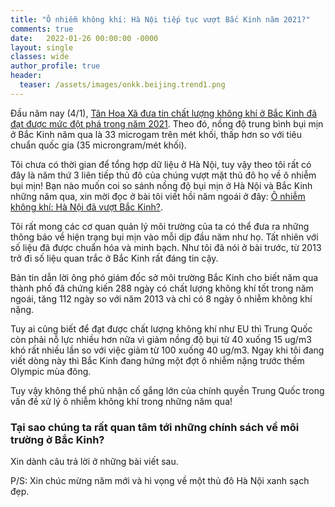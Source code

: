 ```yaml
---
title: "Ô nhiễm không khí: Hà Nội tiếp tục vượt Bắc Kinh năm 2021?"
comments: true
date:   2022-01-26 00:00:00 -0000
layout: single
classes: wide
author_profile: true
header:
  teaser: /assets/images/onkk.beijing.trend1.png
---
```


Đầu năm nay (4/1), [Tân Hoa Xã đưa tin chất lượng không khí ở Bắc Kinh đã đạt được mức đột phá trong năm 2021](http://www.xinhuanet.com/english/20220104/c5a0b79377684910ad50c5dc83db860c/c.html#:~:text=The%20city's%20average%20concentration%20of,bureau%2C%20told%20a%20press%20briefing.).
Theo đó, nồng độ trung bình bụi mịn ở Bắc Kinh năm qua là 33 microgam trên mét khối, thấp hơn so với tiêu chuẩn quốc gia (35 microngram/mét khối). 

Tôi chưa có thời gian để tổng hợp dữ liệu ở Hà Nội, tuy vậy theo tôi rất có đây là năm thứ 3 liên tiếp thủ đô của chúng vượt mặt thủ đô họ về ô nhiễm bụi mịn! Bạn nào muốn coi so sánh nồng độ bụi mịn ở Hà Nội và Bắc Kinh những năm qua, xin mời đọc ở bài tôi viết hồi năm ngoái ở đây: [Ô nhiễm không khí: Hà Nội đã vượt Bắc Kinh?](https://tuanvvu.github.io/onkk/2021-03-05-hanoi-backinh/).

Tôi rất mong các cơ quan quản lý môi trường của ta có thể đưa ra những thông báo về hiện trạng bụi mịn vào mỗi dịp đầu năm như họ.
Tất nhiên với số liệu đã được chuẩn hóa và minh bạch. Như tôi đã nói ở bài trước, từ 2013 trở đi số liệu quan trắc ở Bắc Kinh rất đáng tin cậy.

Bản tin dẫn lời ông phó giám đốc sở môi trường Bắc Kinh cho biết năm qua thành phố đã chứng kiến 288 ngày có chất lượng không khí tốt trong năm ngoái, tăng 112 ngày so với năm 2013 và chỉ có 8 ngày ô nhiễm không khí nặng.

Tuy ai cũng biết để đạt được chất lượng không khí như EU thì Trung Quốc còn phải nỗ lực nhiều hơn nữa vì giảm nồng độ bụi từ 40 xuống 15 ug/m3 khó rất nhiều lần so với việc giảm từ 100 xuống 40 ug/m3. Ngay khi tôi đang viết dòng này thì Bắc Kinh đang hứng một đợt ô nhiễm nặng trước thềm Olympic mùa đông.

Tuy vậy không thể phủ nhận cố gắng lớn của chính quyền Trung Quốc trong vấn đề xử lý ô nhiễm không khí trong những năm qua! 

### Tại sao chúng ta rất quan tâm tới những chính sách về môi trường ở Bắc Kinh?

Xin dành câu trả lời ở những bài viết sau. 

P/S: Xin chúc mừng năm mới và hi vọng về một thủ đô Hà Nội xanh sạch đẹp.
